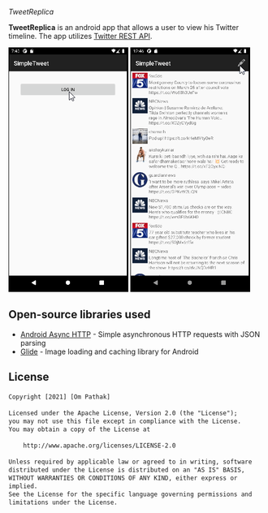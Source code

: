  *TweetReplica*

**TweetReplica** is an android app that allows a user to view his Twitter timeline. The app utilizes [Twitter REST API](https://dev.twitter.com/rest/public).


<img src='https://github.com/omhpathak-tech/SimpleTweet/blob/master/tweet1.gif' width='' alt='Video Walkthrough' />




<img src='https://github.com/omhpathak-tech/SimpleTweet/blob/master/tweet2.gif' width='' alt='Video Walkthrough' />


## Open-source libraries used

- [Android Async HTTP](https://github.com/codepath/CPAsyncHttpClient) - Simple asynchronous HTTP requests with JSON parsing
- [Glide](https://github.com/bumptech/glide) - Image loading and caching library for Android

## License

    Copyright [2021] [Om Pathak]

    Licensed under the Apache License, Version 2.0 (the "License");
    you may not use this file except in compliance with the License.
    You may obtain a copy of the License at

        http://www.apache.org/licenses/LICENSE-2.0

    Unless required by applicable law or agreed to in writing, software
    distributed under the License is distributed on an "AS IS" BASIS,
    WITHOUT WARRANTIES OR CONDITIONS OF ANY KIND, either express or implied.
    See the License for the specific language governing permissions and
    limitations under the License.
